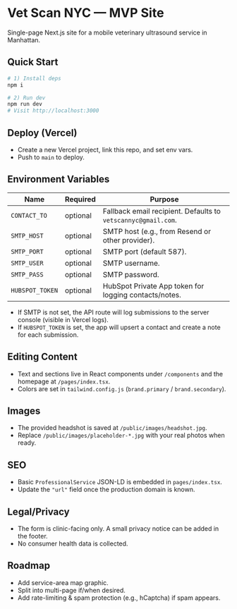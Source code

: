 # Vet Scan NYC — MVP Site

Single-page Next.js site for a mobile veterinary ultrasound service in Manhattan.

## Quick Start

```bash
# 1) Install deps
npm i

# 2) Run dev
npm run dev
# Visit http://localhost:3000
```

## Deploy (Vercel)

- Create a new Vercel project, link this repo, and set env vars.
- Push to `main` to deploy.

## Environment Variables

| Name | Required | Purpose |
|------|----------|---------|
| `CONTACT_TO` | optional | Fallback email recipient. Defaults to `vetscannyc@gmail.com`. |
| `SMTP_HOST` | optional | SMTP host (e.g., from Resend or other provider). |
| `SMTP_PORT` | optional | SMTP port (default 587). |
| `SMTP_USER` | optional | SMTP username. |
| `SMTP_PASS` | optional | SMTP password. |
| `HUBSPOT_TOKEN` | optional | HubSpot Private App token for logging contacts/notes. |

- If SMTP is not set, the API route will log submissions to the server console (visible in Vercel logs).
- If `HUBSPOT_TOKEN` is set, the app will upsert a contact and create a note for each submission.

## Editing Content

- Text and sections live in React components under `/components` and the homepage at `/pages/index.tsx`.
- Colors are set in `tailwind.config.js` (`brand.primary` / `brand.secondary`).

## Images

- The provided headshot is saved at `/public/images/headshot.jpg`.
- Replace `/public/images/placeholder-*.jpg` with your real photos when ready.

## SEO

- Basic `ProfessionalService` JSON-LD is embedded in `pages/index.tsx`.
- Update the `"url"` field once the production domain is known.

## Legal/Privacy

- The form is clinic-facing only. A small privacy notice can be added in the footer.
- No consumer health data is collected.

## Roadmap

- Add service-area map graphic.
- Split into multi-page if/when desired.
- Add rate-limiting & spam protection (e.g., hCaptcha) if spam appears.
